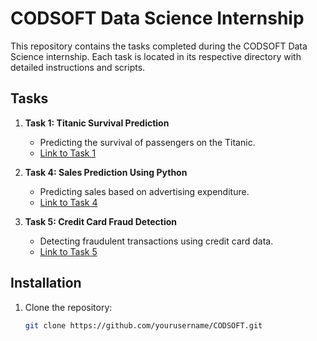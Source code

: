 # CODSOFT Data Science Internship

This repository contains the tasks completed during the CODSOFT Data Science internship. Each task is located in its respective directory with detailed instructions and scripts.

## Tasks

1. **Task 1: Titanic Survival Prediction**
   - Predicting the survival of passengers on the Titanic.
   - [Link to Task 1](./Task1_Titanic_Survival_Prediction)

2. **Task 4: Sales Prediction Using Python**
   - Predicting sales based on advertising expenditure.
   - [Link to Task 4](./task2)

3. **Task 5: Credit Card Fraud Detection**
   - Detecting fraudulent transactions using credit card data.
   - [Link to Task 5](./Task5_Credit_Card_Fraud_Detection)

## Installation
1. Clone the repository:
   ```sh
   git clone https://github.com/yourusername/CODSOFT.git
